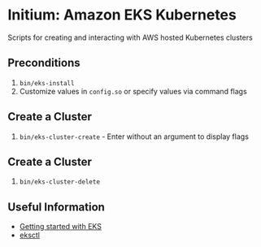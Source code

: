 # Initium: Amazon EKS Kubernetes
Scripts for creating and interacting with AWS hosted Kubernetes clusters

## Preconditions
   1. `bin/eks-install`
   1. Customize values in `config.so` or specify values via command flags

## Create a Cluster
   1. `bin/eks-cluster-create` <cluster-name> - Enter without an argument to display flags

## Create a Cluster
   1. `bin/eks-cluster-delete` <cluster-name> 


## Useful Information
   * [Getting started with EKS](https://docs.aws.amazon.com/eks/latest/userguide/getting-started-eksctl.html)
   * [eksctl](https://eksctl.io/introduction/)
